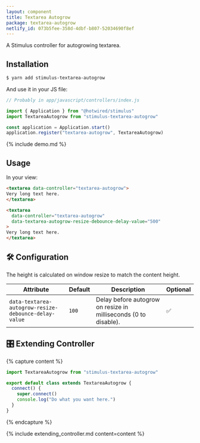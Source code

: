 ```yaml
---
layout: component
title: Textarea Autogrow
package: textarea-autogrow
netlify_id: 073b5fee-358d-4dbf-b807-52034690f8ef
---
```


A Stimulus controller for autogrowing textarea.

## Installation

```bash
$ yarn add stimulus-textarea-autogrow
```

And use it in your JS file:
```js
// Probably in app/javascript/controllers/index.js

import { Application } from "@hotwired/stimulus"
import TextareaAutogrow from "stimulus-textarea-autogrow"

const application = Application.start()
application.register("textarea-autogrow", TextareaAutogrow)
```

{% include demo.md %}

## Usage

In your view:
```html
<textarea data-controller="textarea-autogrow">
Very long text here.
</textarea>

<textarea
  data-controller="textarea-autogrow"
  data-textarea-autogrow-resize-debounce-delay-value="500"
>
Very long text here.
</textarea>
```

## 🛠 Configuration

The height is calculated on window resize to match the content height.

| Attribute | Default | Description | Optional |
| --------- | ------- | ----------- | -------- |
| `data-textarea-autogrow-resize-debounce-delay-value` | `100` | Delay before autogrow on resize in milliseconds (0 to disable). | ✅ |

## 🎛 Extending Controller

{% capture content %}
```js
import TextareaAutogrow from "stimulus-textarea-autogrow"

export default class extends TextareaAutogrow {
  connect() {
    super.connect()
    console.log("Do what you want here.")
  }
}
```
{% endcapture %}

{% include extending_controller.md content=content %}
